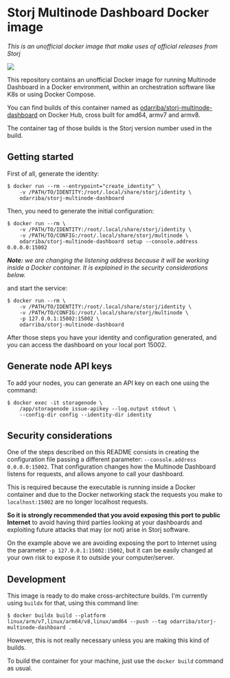 # Storj Multinode Dashboard Docker image
*This is an unofficial docker image that make uses of official releases from Storj*

[![](https://img.shields.io/docker/v/odarriba/storj-multinode-dashboard?style=flat-square)](https://hub.docker.com/r/odarriba/storj-multinode-dashboard)

This repository contains an unofficial Docker image for running Multinode
Dashboard in a Docker environment, within an orchestration software like K8s or
using Docker Compose.

You can find builds of this container named as
[odarriba/storj-multinode-dashboard](https://hub.docker.com/r/odarriba/storj-multinode-dashboard)
on Docker Hub, cross built for amd64, armv7 and armv8.

The container tag of those builds is the Storj version number used in the build.

## Getting started

First of all, generate the identity:

```
$ docker run --rm --entrypoint="create_identity" \
    -v /PATH/TO/IDENTITY:/root/.local/share/storj/identity \
    odarriba/storj-multinode-dashboard
```

Then, you need to generate the initial configuration:

```
$ docker run --rm \
    -v /PATH/TO/IDENTITY:/root/.local/share/storj/identity \
    -v /PATH/TO/CONFIG:/root/.local/share/storj/multinode \
    odarriba/storj-multinode-dashboard setup --console.address 0.0.0.0:15002
```

***Note:** we are changing the listening address because it will be working inside a
Docker container. It is explained in the security considerations below.*

and start the service:

```
$ docker run --rm \
    -v /PATH/TO/IDENTITY:/root/.local/share/storj/identity \
    -v /PATH/TO/CONFIG:/root/.local/share/storj/multinode \
    -p 127.0.0.1:15002:15002 \
    odarriba/storj-multinode-dashboard
```

After those steps you have your identity and configuration generated, and you
can access the dashboard on your local port 15002.

## Generate node API keys

To add your nodes, you can generate an API key on each one using the command:

```
$ docker exec -it storagenode \
    /app/storagenode issue-apikey --log.output stdout \
    --config-dir config --identity-dir identity
```

## Security considerations

One of the steps described on this README consists in creating the configuration
file passing a different parameter: `--console.address 0.0.0.0:15002`.
That configuration changes how the Multinode Dashboard listens for requests, and
allows anyone to call your dashboard.

This is required because the executable is running inside a Docker container and
due to the Docker networking stack the requests you make to `localhost:15002`
are no longer localhost requests.

**So it is strongly recommended that you avoid exposing this port to public Internet**
to avoid having third parties looking at your dashboards and exploiting future
attacks that may (or not) arise in Storj software.

On the example above we are avoiding exposing the port to Internet using the
parameter `-p 127.0.0.1:15002:15002`, but it can be easily changed at your own
risk to expose it to outside your computer/server.

## Development

This image is ready to do make cross-architecture builds. I'm currently using
`buildx` for that, using this command line:

```
$ docker buildx build --platform linux/arm/v7,linux/arm64/v8,linux/amd64 --push --tag odarriba/storj-multinode-dashboard .
```

However, this is not really necessary unless you are making this kind of builds.

To build the container for your machine, just use the `docker build` command as
usual.
